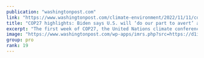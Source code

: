 ```yaml
---
publication: "washingtonpost.com"
link: "https://www.washingtonpost.com/climate-environment/2022/11/11/cop27-live-updates-biden-egypt/"
title: "COP27 highlights: Biden says U.S. will ‘do our part to avert’ a ‘climate hell’ during address in Egypt"
excerpt: "The first week of COP27, the United Nations climate conference, is underway in Egypt. President Biden is attending events with other world leaders."
image: "https://www.washingtonpost.com/wp-apps/imrs.php?src=https://d1i4t8bqe7zgj6.cloudfront.net/11-11-2022/t_3d5af52991554f3793dccdcdec5407a4_name_1___1920x1080___30p_00_46_58_16_Still015.jpg&w=1440"
group: pro
rank: 19
---
```

